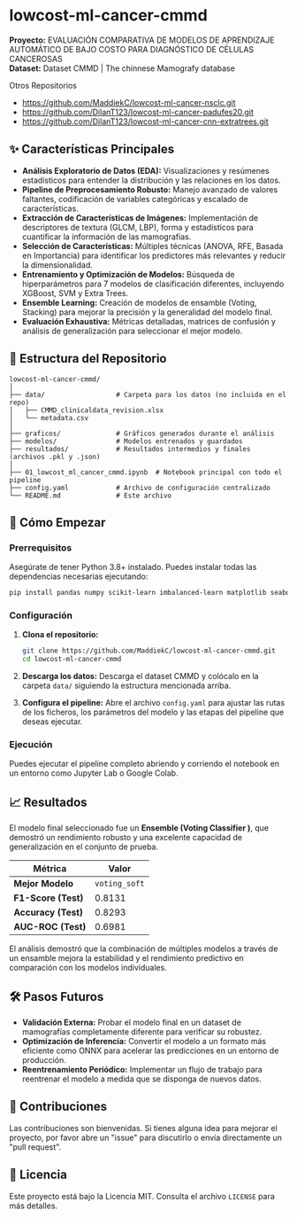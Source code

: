 # lowcost-ml-cancer-cmmd

**Proyecto:** EVALUACIÓN COMPARATIVA DE MODELOS DE APRENDIZAJE AUTOMÁTICO DE BAJO COSTO PARA DIAGNÓSTICO DE CÉLULAS CANCEROSAS  
**Dataset:**  Dataset CMMD | The chinnese Mamografy database 

Otros Repositorios 
- https://github.com/MaddiekC/lowcost-ml-cancer-nsclc.git
- https://github.com/DilanT123/lowcost-ml-cancer-padufes20.git
- https://github.com/DilanT123/lowcost-ml-cancer-cnn-extratrees.git
  
## ✨ Características Principales

*   **Análisis Exploratorio de Datos (EDA):** Visualizaciones y resúmenes estadísticos para entender la distribución y las relaciones en los datos.
*   **Pipeline de Preprocesamiento Robusto:** Manejo avanzado de valores faltantes, codificación de variables categóricas y escalado de características.
*   **Extracción de Características de Imágenes:** Implementación de descriptores de textura (GLCM, LBP), forma y estadísticos para cuantificar la información de las mamografías.
*   **Selección de Características:** Múltiples técnicas (ANOVA, RFE, Basada en Importancia) para identificar los predictores más relevantes y reducir la dimensionalidad.
*   **Entrenamiento y Optimización de Modelos:** Búsqueda de hiperparámetros para 7 modelos de clasificación diferentes, incluyendo XGBoost, SVM y Extra Trees.
*   **Ensemble Learning:** Creación de modelos de ensamble (Voting, Stacking) para mejorar la precisión y la generalidad del modelo final.
*   **Evaluación Exhaustiva:** Métricas detalladas, matrices de confusión y análisis de generalización para seleccionar el mejor modelo.

## 📂 Estructura del Repositorio

```
lowcost-ml-cancer-cmmd/
│
├── data/                  # Carpeta para los datos (no incluida en el repo)
│   ├── CMMD_clinicaldata_revision.xlsx
│   └── metadata.csv
│
├── graficos/              # Gráficos generados durante el análisis
├── modelos/               # Modelos entrenados y guardados
├── resultados/            # Resultados intermedios y finales (archivos .pkl y .json)
│
├── 01_lowcost_ml_cancer_cmmd.ipynb  # Notebook principal con todo el pipeline
├── config.yaml            # Archivo de configuración centralizado
└── README.md              # Este archivo
```

## 🚀 Cómo Empezar

### Prerrequisitos

Asegúrate de tener Python 3.8+ instalado. Puedes instalar todas las dependencias necesarias ejecutando:

```bash
pip install pandas numpy scikit-learn imbalanced-learn matplotlib seaborn plotly pydicom pyyaml xgboost
```

### Configuración

1.  **Clona el repositorio:**
    ```bash
    git clone https://github.com/MaddiekC/lowcost-ml-cancer-cmmd.git
    cd lowcost-ml-cancer-cmmd
    ```

2.  **Descarga los datos:**
    Descarga el dataset CMMD y colócalo en la carpeta `data/` siguiendo la estructura mencionada arriba.

3.  **Configura el pipeline:**
    Abre el archivo `config.yaml` para ajustar las rutas de los ficheros, los parámetros del modelo y las etapas del pipeline que deseas ejecutar.

### Ejecución

Puedes ejecutar el pipeline completo abriendo y corriendo el notebook en un entorno como Jupyter Lab o Google Colab.

## 📈 Resultados

El modelo final seleccionado fue un **Ensemble (Voting Classifier )**, que demostró un rendimiento robusto y una excelente capacidad de generalización en el conjunto de prueba.

| Métrica             | Valor         |
| ------------------- | ------------- |
| **Mejor Modelo**    | `voting_soft` |
| **F1-Score (Test)** | 0.8131        |
| **Accuracy (Test)** | 0.8293        |
| **AUC-ROC (Test)**  | 0.6981        |

El análisis demostró que la combinación de múltiples modelos a través de un ensamble mejora la estabilidad y el rendimiento predictivo en comparación con los modelos individuales.

## 🛠️ Pasos Futuros

*   **Validación Externa:** Probar el modelo final en un dataset de mamografías completamente diferente para verificar su robustez.
*   **Optimización de Inferencia:** Convertir el modelo a un formato más eficiente como ONNX para acelerar las predicciones en un entorno de producción.
*   **Reentrenamiento Periódico:** Implementar un flujo de trabajo para reentrenar el modelo a medida que se disponga de nuevos datos.

## 🤝 Contribuciones

Las contribuciones son bienvenidas. Si tienes alguna idea para mejorar el proyecto, por favor abre un "issue" para discutirlo o envía directamente un "pull request".

## 📄 Licencia

Este proyecto está bajo la Licencia MIT. Consulta el archivo `LICENSE` para más detalles.
